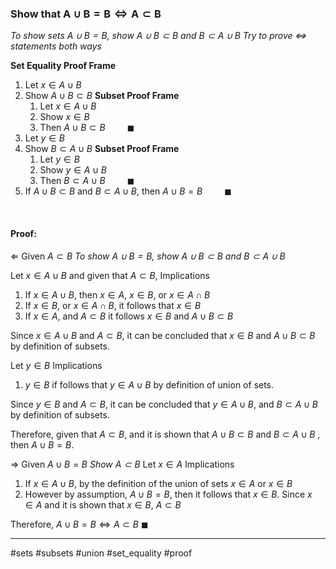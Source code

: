 ### Show that $\mathbf{A\cup B = B \iff A \subset B}$ 
_To show sets $A\cup B = B$, show $A\cup B\subset B$ and $B\subset A \cup B$_
_Try to prove $\iff$ statements both ways_

**Set Equality Proof Frame**
1. Let $x\in A\cup B$
2. Show $A \cup B \subset B$
	**Subset Proof Frame**
	1. Let $x \in A\cup B$
	2. Show $x\in B$
	3. Then $A\cup B\subset B \hspace{1cm}\blacksquare$
3. Let $y\in B$
4. Show $B\subset A \cup B$
	**Subset Proof Frame**
	1. Let $y \in B$
	2. Show $y\in A \cup B$
	3. Then $B\subset A \cup B\hspace{1cm}\blacksquare$
5. If $A\cup B \subset B$ and $B \subset A \cup B$, then $A \cup B = B \hspace{1cm}\blacksquare$

<div style="page-break-after: always; visibility: hidden"> \pagebreak </div>

#### Proof: 
$\Leftarrow$ Given $A\subset B$ 
_To show $A\cup B = B$, show $A\cup B\subset B$ and $B\subset A\cup B$_ 

Let $x\in A \cup B$ and given that $A \subset B$,
Implications
1. If $x \in A \cup B$, then $x\in A$, $x \in B$, or $x \in A \cap B$ 
2. If $x\in B$, or $x \in A \cap B$, it follows that $x\in B$ 
3. If $x\in A$, and $A \subset B$ it follows $x \in B$ and $A \cup B \subset B$ 

Since $x \in A \cup B$ and $A\subset B$, it can be concluded that $x\in B$ and $A\cup B \subset B$ by definition of subsets.

Let $y \in B$ 
Implications
1. $y\in B$ if follows that $y \in A \cup B$ by definition of union of sets. 

Since $y\in B$ and $A\subset B$, it can be concluded that  $y \in A \cup B$, and $B \subset A \cup B$  by definition of subsets.

Therefore, given that $A \subset B$, and it is shown that $A \cup B \subset B$  and $B\subset A\cup B$ , then $A \cup B = B$. 

$\Rightarrow$ Given $A \cup B = B$ 
_Show $A\subset B$_
Let $x \in A$
Implications
1. If $x \in A \cup B$, by the definition of the union of sets $x \in A$ or $x\in B$
2. However by assumption, $A \cup B = B$, then it follows that $x \in B$.
Since $x \in A$ and it is shown that $x\in B$, $A \subset B$ 

Therefore, $A \cup B = B \iff A \subset B$ 
$\blacksquare$

---
#sets #subsets #union #set_equality #proof 